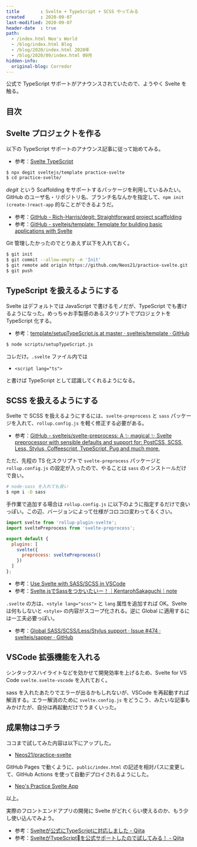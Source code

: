 ```yaml
---
title        : Svelte + TypeScript + SCSS やってみる
created      : 2020-09-07
last-modified: 2020-09-07
header-date  : true
path:
  - /index.html Neo's World
  - /blog/index.html Blog
  - /blog/2020/index.html 2020年
  - /blog/2020/09/index.html 09月
hidden-info:
  original-blog: Corredor
---
```


公式で TypeScript サポートがアナウンスされていたので、ようやく Svelte を触る。

## 目次

## Svelte プロジェクトを作る

以下の TypeScript サポートのアナウンス記事に従って始めてみる。

- 参考：[Svelte TypeScript](https://svelte.dev/blog/svelte-and-typescript)

```bash
$ npx degit sveltejs/template practice-svelte
$ cd practice-svelte/
```

*degit* という Scaffolding をサポートするパッケージを利用しているみたい。GitHub のユーザ名・リポジトリ名、ブランチ名なんかを指定して、`npm init (create-)react-app` 的なことができるようだ。

- 参考：[GitHub - Rich-Harris/degit: Straightforward project scaffolding](https://github.com/Rich-Harris/degit)
- 参考：[GitHub - sveltejs/template: Template for building basic applications with Svelte](https://github.com/sveltejs/template)

Git 管理したかったのでとりあえず以下を入れておく。

```bash
$ git init
$ git commit --allow-empty -m 'Init'
$ git remote add origin https://github.com/Neos21/practice-svelte.git
$ git push
```

## TypeScript を扱えるようにする

Svelte はデフォルトでは JavaScript で書けるモノだが、TypeScript でも書けるようになった。めっちゃお手製感のあるスクリプトでプロジェクトを TypeScript 化する。

- 参考：[template/setupTypeScript.js at master · sveltejs/template · GitHub](https://github.com/sveltejs/template/blob/master/scripts/setupTypeScript.js)

```bash
$ node scripts/setupTypeScript.js
```

コレだけ。`.svelte` ファイル内では

- `<script lang="ts">`

と書けば TypeScript として認識してくれるようになる。

## SCSS を扱えるようにする

Svelte で SCSS を扱えるようにするには、`svelte-preprocess` と `sass` パッケージを入れて、`rollup.config.js` を軽く修正する必要がある。

- 参考：[GitHub - sveltejs/svelte-preprocess: A ✨ magical ✨ Svelte preprocessor with sensible defaults and support for: PostCSS, SCSS, Less, Stylus, Coffeescript, TypeScript, Pug and much more.](https://github.com/sveltejs/svelte-preprocess)

ただ、先程の TS 化スクリプトで `svelte-preprocess` パッケージと `rollup.config.js` の設定が入ったので、やることは `sass` のインストールだけで良い。

```bash
# node-sass を入れても良い
$ npm i -D sass
```

手作業で追加する場合は `rollup.config.js` に以下のように指定するだけで良いっぽい。この辺、バージョンによって仕様がコロコロ変わってるくさい。

```javascript
import svelte from 'rollup-plugin-svelte';
import sveltePreprocess from 'svelte-preprocess';

export default {
  plugins: [
    svelte({
      preprocess: sveltePreprocess()
    })
  ]
};
```

- 参考：[Use Svelte with SASS/SCSS in VSCode](https://daveceddia.com/svelte-with-sass-in-vscode/)
- 参考：[Svelte.jsでSassをつかいたいー！｜KentarohSakaguchi｜note](https://note.com/shizukuya_ks/n/n079123b9c5fc)

`.svelte` の方は、`<style lang="scss">` と `lang` 属性を追加すれば OK。Svelte は何もしないと `<style>` の内容がスコープ化される。逆に Global に適用するには一工夫必要っぽい。

- 参考：[Global SASS/SCSS/Less/Stylus support · Issue #474 · sveltejs/sapper · GitHub](https://github.com/sveltejs/sapper/issues/474)

## VSCode 拡張機能を入れる

シンタックスハイライトなどを効かせて開発効率を上げるため、Svelte for VS Code `svelte.svelte-vscode` を入れておく。

sass を入れたあたりでエラーが出るかもしれないが、VSCode を再起動すれば解消する。エラー解消のために `svelte.config.js` をどうこう、みたいな記事もみかけたが、自分は再起動だけでうまくいった。

## 成果物はコチラ

ココまで試してみた内容は以下にアップした。

- [Neos21/practice-svelte](https://github.com/Neos21/practice-svelte)

GitHub Pages で動くように、`public/index.html` の記述を相対パスに変更して、GitHub Actions を使って自動デプロイされるようにした。

- [Neo's Practice Svelte App](https://neos21.github.io/practice-svelte/)

以上。

実際のフロントエンドアプリの開発に Svelte がどれくらい使えるのか、もう少し使い込んでみよう。

- 参考：[Svelteが公式にTypeScriptに対応しました - Qiita](https://qiita.com/myLifeAsaDog/items/92b0a89110d14bf59dba)
- 参考：[SvelteがTypeScriptを公式サポートしたので試してみる！ - Qiita](https://qiita.com/oekazuma/items/387b856ac67ab05d71e9)
